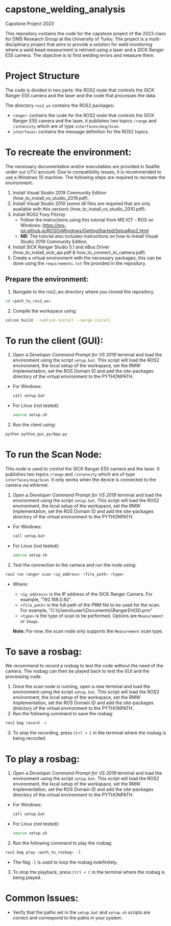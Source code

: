 # capstone_welding_analysis

Capstone Project 2023

This repository contains the code for the capstone project of the 2023 class for DMS Research Group at the University of Turku. The project is a multi-disciplinary project that aims to provide a solution for weld monitoring where a weld bead measurment is retrived using a laser and a SICK Ranger E55 camera. The objective is to find welding errors and measure them.

# Project Structure

The code is divided in two parts: the ROS2 node that controls the SICK Ranger E55 camera and the laser and the code that processes the data.

The directory `ros2_ws` contains the ROS2 packages:

- `ranger`: contains the code for the ROS2 node that controls the SICK Ranger E55 camera and the laser, it publishes two topics `/range` and `/intensity` which are of type `interfaces/msg/Scan`.
- `interfaces`: contains the message definition for the ROS2 topics.

# To recreate the environment:

The necessary documentation and/or executables are provided in Seafile under our UTU account. Due to compatibility issues, it is recommended to use a Windows 10 machine. The following steps are required to recreate the environment:

1. Install Visual Studio 2019 Community Edition (how_to_install_vs_studio_2019.pdf).
2. Install Visual Studio 2010 (some dll files are required that are only available with this version) (how_to_install_vs_studio_2010.pdf).
3. Install ROS2 Foxy Fitzroy
   - Follow the instructions using this tutorial from MS IOT - ROS on Windows: https://ms-iot.github.io/ROSOnWindows/GettingStarted/SetupRos2.html
   - **NB:** The tutorial also includes instructions on how to install Visual Studio 2019 Community Edition.
4. Install SICK Ranger Studio 5.1 and eBus Driver (how_to_install_sick_api.pdf & how_to_connect_to_camera.pdf).
5. Create a virtual environment with the necessary packages, this can be done using the `requirements.txt` file provided in the repository.

## Prepare the environment:

1. Navigate to the ros2_ws directory where you cloned the repository.

```bash
cd <path_to_ros2_ws>
```

2. Compile the workspace using:

```bash
colcon build --symlink-install --merge-install
```

# To run the client (GUI):

1. Open a _Developer Command Prompt for VS 2019_ terminal and load the environment using the script `setup.bat`. This script will load the ROS2 environment, the local setup of the workspace, set the RMW Implementation, set the ROS Domain ID and add the site-packages directory of the virtual environment to the PYTHONPATH.

- For Windows:
  ```bash
  call setup.bat
  ```
- For Linux (not tested):
  ```bash
  source setup.sh
  ```

2. Run the client using:

```bash
python python_gui_py/App.py
```

# To run the Scan Node:

This node is used to control the SICK Ranger E55 camera and the laser. It publishes two topics `/range` and `/intensity` which are of type `interfaces/msg/Scan`. It only works when the device is connected to the camera via ethernet.

1. Open a _Developer Command Prompt for VS 2019_ terminal and load the environment using the script `setup.bat`. This script will load the ROS2 environment, the local setup of the workspace, set the RMW Implementation, set the ROS Domain ID and add the site-packages directory of the virtual environment to the PYTHONPATH.

- For Windows:

  ```bash
  call setup.bat
  ```

- For Linux (not tested):
  ```bash
  source setup.sh
  ```

2. Test the connection to the camera and run the node using:

```bash
ros2 run ranger scan <ip_address> <file_path> <type>
```

- Where:

  - `<ip_address>` is the IP address of the SICK Ranger Camera. For example, "192.168.0.92".
  - `<file_path>` is the full path of the PRM file to be used for the scan. For example, "C:\\\Users\\\user\\\Documents\\\RangerEHi3D.prm"
  - `<type>` is the type of scan to be performed. Options are `Measurement` or `Image`.

  **Note:** For now, the scan node only supports the `Measurement` scan type.

# To save a rosbag:

We recommend to record a rosbag to test the code without the need of the camera. The rosbag can then be played back to test the GUI and the processing code.

1. Once the scan node is running, open a new terminal and load the environment using the script `setup.bat`. This script will load the ROS2 environment, the local setup of the workspace, set the RMW Implementation, set the ROS Domain ID and add the site-packages directory of the virtual environment to the PYTHONPATH.
2. Run the following command to save the rosbag:

```bash
ros2 bag record -a
```

3. To stop the recording, press `Ctrl + C` in the terminal where the rosbag is being recorded.

# To play a rosbag:

1. Open a _Developer Command Prompt for VS 2019_ terminal and load the environment using the script `setup.bat`. This script will load the ROS2 environment, the local setup of the workspace, set the RMW Implementation, set the ROS Domain ID and add the site-packages directory of the virtual environment to the PYTHONPATH.

- For Windows:
  ```bash
  call setup.bat
  ```
- For Linux (not tested):
  ```bash
  source setup.sh
  ```

2. Run the following command to play the rosbag:

```bash
ros2 bag play <path_to_rosbag> -l
```

- The flag `-l` is used to loop the rosbag indefinitely.

3. To stop the playback, press `Ctrl + C` in the terminal where the rosbag is being played.

# Common Issues:

- Verify that the paths set in the `setup.bat` and `setup.sh` scripts are correct and correspond to the paths in your system.
